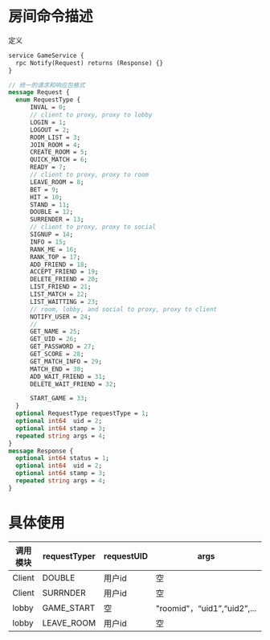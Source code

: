 # 房间命令描述

定义

```protobuf
service GameService {
  rpc Notify(Request) returns (Response) {}
}

// 统一的请求和响应包格式
message Request {
  enum RequestType {
      INVAL = 0;   
      // client to proxy, proxy to lobby 
      LOGIN = 1; 
      LOGOUT = 2; 
      ROOM_LIST = 3;
      JOIN_ROOM = 4;
      CREATE_ROOM = 5;
      QUICK_MATCH = 6;
      READY = 7;
      // client to proxy, proxy to room
      LEAVE_ROOM = 8;
      BET = 9;
      HIT = 10;
      STAND = 11;
      DOUBLE = 12;
      SURRENDER = 13;
      // client to proxy, proxy to social
      SIGNUP = 14;
      INFO = 15;  
      RANK_ME = 16;
      RANK_TOP = 17;  
      ADD_FRIEND = 18;
      ACCEPT_FRIEND = 19;
      DELETE_FRIEND = 20;
      LIST_FRIEND = 21;
      LIST_MATCH = 22;
      LIST_WAITTING = 23;
      // room, lobby, and social to proxy, proxy to client
      NOTIFY_USER = 24;
      // 
      GET_NAME = 25;
      GET_UID = 26;
      GET_PASSWORD = 27;
      GET_SCORE = 28;
      GET_MATCH_INFO = 29;
      MATCH_END = 30;
      ADD_WAIT_FRIEND = 31;
      DELETE_WAIT_FRIEND = 32;

      START_GAME = 33;
  }
  optional RequestType requestType = 1;
  optional int64  uid = 2;
  optional int64 stamp = 3;
  repeated string args = 4;
}
message Response {
  optional int64 status = 1;
  optional int64  uid = 2;
  optional int64 stamp = 3;
  repeated string args = 4;
}

```

# 具体使用

| 调用模块 | requestTyper | requestUID | args                        | reply args |
| -------- | ------------ | ---------- | --------------------------- | ---------- |
| Client   | DOUBLE       | 用户id     | 空                          | 空         |
| Client   | SURRNDER     | 用户id     | 空                          | 空         |
| lobby    | GAME_START   | 空         | "roomid"，“uid1”,“uid2”,... | 空         |
| lobby    | LEAVE_ROOM   | 用户id     | 空                          | 空         |